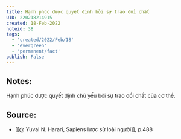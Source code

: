 ```yaml
---
title: Hạnh phúc được quyết định bởi sự trao đổi chất
UID: 220218214915
created: 18-Feb-2022
noteid: 38
tags:
  - 'created/2022/Feb/18'
  - 'evergreen'
  - 'permanent/fact'
publish: False
---
```

## Notes:
Hạnh phúc được quyết định chủ yếu bởi sự trao đổi chất của cơ thể.

## Source:
- [[@ Yuval N. Harari, Sapiens lược sử loài người]], p.488


